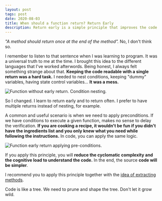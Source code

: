 ```yaml
---
layout: post
tags: post
date: 2020-08-03
title: When should a function return? Return Early
description: Return early is a simple principle that improves the code readability and reduces the cognitive load to understand it.
---
```


*"A method should return once at the end of the method".*
No, I don't think so.

I remember to listen to that sentence when I was learning to program. It was a universal truth to me at the time. I brought this idea to the different languages that I've worked afterwords. 
Being honest, I always felt something strange about that. **Keeping the code readable with a single return was a hard task.** I needed to nest conditions, keeping "dummy" variables, having state control variables... **It was a mess.**

![Function without early return. Condition nesting.](/images/archive/clean-code/without-early-return.png)

So I changed. I learn to return early and to return often. I prefer to have multiple returns instead of nesting, for example.

A common and useful scenario is when we need to apply preconditions. If we have conditions to execute a given function, makes no sense to delay the verification. **If you are cooking a recipe, it wouldn't be fun if you didn't have the ingredients list and you only knew what you need while following the instructions.** In code, you can apply the same logic.

![Function early return applying pre-conditions.](/images/archive/clean-code/early-return.png)

If you apply this principle, you will **reduce the cyclomatic complexity and the cognitive load to understand the code.** In the end, the source **code will be simpler**.

I recommend you to apply this principle together with the [idea of extracting methods](/archive/2019/10/a-simple-tip-to-improve-your-code-maintainability-decompose-if-statements-into-methods/).


Code is like a tree. We need to prune and shape the tree.
Don't let it grow wild.
